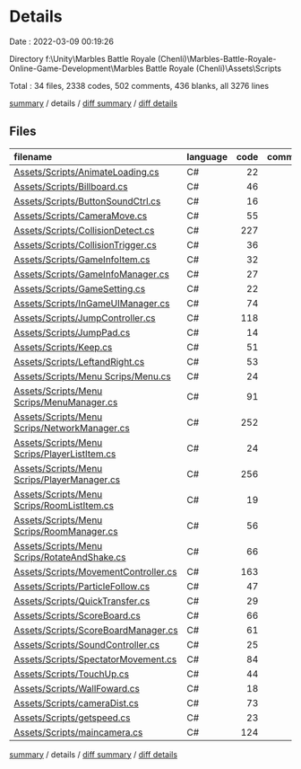 # Details

Date : 2022-03-09 00:19:26

Directory f:\Unity\Marbles Battle Royale (Chenli)\Marbles-Battle-Royale-Online-Game-Development\Marbles Battle Royale (Chenli)\Assets\Scripts

Total : 34 files,  2338 codes, 502 comments, 436 blanks, all 3276 lines

[summary](results.md) / details / [diff summary](diff.md) / [diff details](diff-details.md)

## Files
| filename | language | code | comment | blank | total |
| :--- | :--- | ---: | ---: | ---: | ---: |
| [Assets/Scripts/AnimateLoading.cs](/Assets/Scripts/AnimateLoading.cs) | C# | 22 | 4 | 4 | 30 |
| [Assets/Scripts/Billboard.cs](/Assets/Scripts/Billboard.cs) | C# | 46 | 3 | 3 | 52 |
| [Assets/Scripts/ButtonSoundCtrl.cs](/Assets/Scripts/ButtonSoundCtrl.cs) | C# | 16 | 2 | 5 | 23 |
| [Assets/Scripts/CameraMove.cs](/Assets/Scripts/CameraMove.cs) | C# | 55 | 2 | 15 | 72 |
| [Assets/Scripts/CollisionDetect.cs](/Assets/Scripts/CollisionDetect.cs) | C# | 227 | 94 | 45 | 366 |
| [Assets/Scripts/CollisionTrigger.cs](/Assets/Scripts/CollisionTrigger.cs) | C# | 36 | 41 | 17 | 94 |
| [Assets/Scripts/GameInfoItem.cs](/Assets/Scripts/GameInfoItem.cs) | C# | 32 | 1 | 3 | 36 |
| [Assets/Scripts/GameInfoManager.cs](/Assets/Scripts/GameInfoManager.cs) | C# | 27 | 15 | 4 | 46 |
| [Assets/Scripts/GameSetting.cs](/Assets/Scripts/GameSetting.cs) | C# | 22 | 3 | 3 | 28 |
| [Assets/Scripts/InGameUIManager.cs](/Assets/Scripts/InGameUIManager.cs) | C# | 74 | 14 | 7 | 95 |
| [Assets/Scripts/JumpController.cs](/Assets/Scripts/JumpController.cs) | C# | 118 | 25 | 22 | 165 |
| [Assets/Scripts/JumpPad.cs](/Assets/Scripts/JumpPad.cs) | C# | 14 | 0 | 2 | 16 |
| [Assets/Scripts/Keep.cs](/Assets/Scripts/Keep.cs) | C# | 51 | 16 | 15 | 82 |
| [Assets/Scripts/LeftandRight.cs](/Assets/Scripts/LeftandRight.cs) | C# | 53 | 15 | 15 | 83 |
| [Assets/Scripts/Menu Scrips/Menu.cs](/Assets/Scripts/Menu%20Scrips/Menu.cs) | C# | 24 | 1 | 7 | 32 |
| [Assets/Scripts/Menu Scrips/MenuManager.cs](/Assets/Scripts/Menu%20Scrips/MenuManager.cs) | C# | 91 | 17 | 13 | 121 |
| [Assets/Scripts/Menu Scrips/NetworkManager.cs](/Assets/Scripts/Menu%20Scrips/NetworkManager.cs) | C# | 252 | 32 | 44 | 328 |
| [Assets/Scripts/Menu Scrips/PlayerListItem.cs](/Assets/Scripts/Menu%20Scrips/PlayerListItem.cs) | C# | 24 | 4 | 6 | 34 |
| [Assets/Scripts/Menu Scrips/PlayerManager.cs](/Assets/Scripts/Menu%20Scrips/PlayerManager.cs) | C# | 256 | 47 | 39 | 342 |
| [Assets/Scripts/Menu Scrips/RoomListItem.cs](/Assets/Scripts/Menu%20Scrips/RoomListItem.cs) | C# | 19 | 0 | 6 | 25 |
| [Assets/Scripts/Menu Scrips/RoomManager.cs](/Assets/Scripts/Menu%20Scrips/RoomManager.cs) | C# | 56 | 7 | 15 | 78 |
| [Assets/Scripts/Menu Scrips/RotateAndShake.cs](/Assets/Scripts/Menu%20Scrips/RotateAndShake.cs) | C# | 66 | 4 | 16 | 86 |
| [Assets/Scripts/MovementController.cs](/Assets/Scripts/MovementController.cs) | C# | 163 | 20 | 20 | 203 |
| [Assets/Scripts/ParticleFollow.cs](/Assets/Scripts/ParticleFollow.cs) | C# | 47 | 15 | 9 | 71 |
| [Assets/Scripts/QuickTransfer.cs](/Assets/Scripts/QuickTransfer.cs) | C# | 29 | 2 | 5 | 36 |
| [Assets/Scripts/ScoreBoard.cs](/Assets/Scripts/ScoreBoard.cs) | C# | 66 | 3 | 8 | 77 |
| [Assets/Scripts/ScoreBoardManager.cs](/Assets/Scripts/ScoreBoardManager.cs) | C# | 61 | 37 | 13 | 111 |
| [Assets/Scripts/SoundController.cs](/Assets/Scripts/SoundController.cs) | C# | 25 | 6 | 6 | 37 |
| [Assets/Scripts/SpectatorMovement.cs](/Assets/Scripts/SpectatorMovement.cs) | C# | 84 | 12 | 12 | 108 |
| [Assets/Scripts/TouchUp.cs](/Assets/Scripts/TouchUp.cs) | C# | 44 | 30 | 15 | 89 |
| [Assets/Scripts/WallFoward.cs](/Assets/Scripts/WallFoward.cs) | C# | 18 | 1 | 5 | 24 |
| [Assets/Scripts/cameraDist.cs](/Assets/Scripts/cameraDist.cs) | C# | 73 | 12 | 6 | 91 |
| [Assets/Scripts/getspeed.cs](/Assets/Scripts/getspeed.cs) | C# | 23 | 4 | 7 | 34 |
| [Assets/Scripts/maincamera.cs](/Assets/Scripts/maincamera.cs) | C# | 124 | 13 | 24 | 161 |

[summary](results.md) / details / [diff summary](diff.md) / [diff details](diff-details.md)